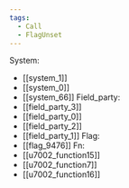 ```yaml
---
tags:
  - Call
  - FlagUnset
---
```

System:
- [[system_1]]
- [[system_0]]
- [[system_66]]
Field_party:
- [[field_party_3]]
- [[field_party_0]]
- [[field_party_2]]
- [[field_party_1]]
Flag:
- [[flag_9476]]
Fn:
- [[u7002_function15]]
- [[u7002_function7]]
- [[u7002_function16]]
